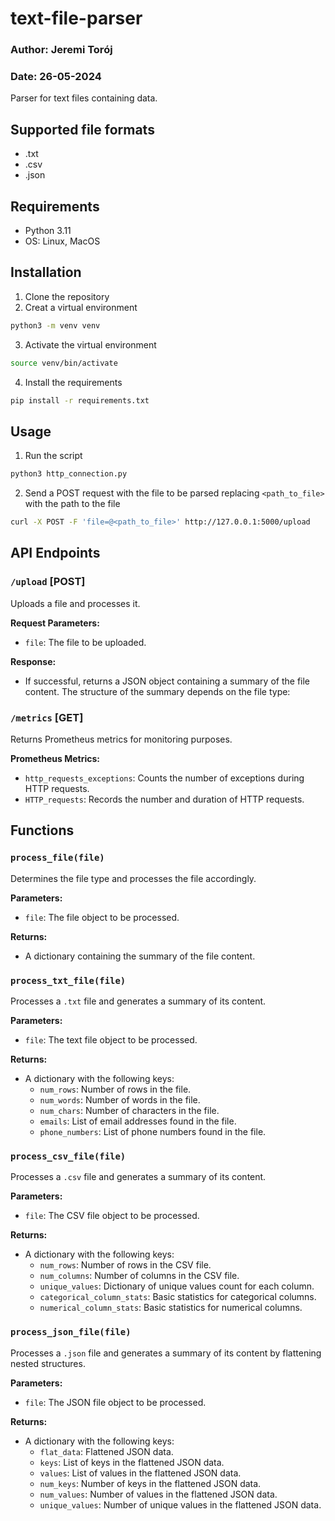 # text-file-parser
### Author: Jeremi Torój
### Date: 26-05-2024
Parser for text files containing data.

## Supported file formats
- .txt
- .csv
- .json

## Requirements
- Python 3.11
- OS: Linux, MacOS

## Installation
1. Clone the repository 
2. Creat a virtual environment
```bash
python3 -m venv venv
```
3. Activate the virtual environment
```bash
source venv/bin/activate
```
4. Install the requirements
```bash
pip install -r requirements.txt
```

## Usage
1. Run the script
```bash
python3 http_connection.py
```
2. Send a POST request with the file to be parsed replacing `<path_to_file>` with the path to the file
```bash
curl -X POST -F 'file=@<path_to_file>' http://127.0.0.1:5000/upload
```

## API Endpoints

### `/upload` [POST]

Uploads a file and processes it.

**Request Parameters:**
- `file`: The file to be uploaded.

**Response:**
- If successful, returns a JSON object containing a summary of the file content. The structure of the summary depends on the file type:

### `/metrics` [GET]

Returns Prometheus metrics for monitoring purposes.

**Prometheus Metrics:**
- `http_requests_exceptions`: Counts the number of exceptions during HTTP requests.
- `HTTP_requests`: Records the number and duration of HTTP requests.

## Functions

### `process_file(file)`

Determines the file type and processes the file accordingly.

**Parameters:**
- `file`: The file object to be processed.

**Returns:**
- A dictionary containing the summary of the file content.

### `process_txt_file(file)`

Processes a `.txt` file and generates a summary of its content.

**Parameters:**
- `file`: The text file object to be processed.

**Returns:**
- A dictionary with the following keys:
  - `num_rows`: Number of rows in the file.
  - `num_words`: Number of words in the file.
  - `num_chars`: Number of characters in the file.
  - `emails`: List of email addresses found in the file.
  - `phone_numbers`: List of phone numbers found in the file.

### `process_csv_file(file)`

Processes a `.csv` file and generates a summary of its content.

**Parameters:**
- `file`: The CSV file object to be processed.

**Returns:**
- A dictionary with the following keys:
  - `num_rows`: Number of rows in the CSV file.
  - `num_columns`: Number of columns in the CSV file.
  - `unique_values`: Dictionary of unique values count for each column.
  - `categorical_column_stats`: Basic statistics for categorical columns.
  - `numerical_column_stats`: Basic statistics for numerical columns.

### `process_json_file(file)`

Processes a `.json` file and generates a summary of its content by flattening nested structures.

**Parameters:**
- `file`: The JSON file object to be processed.

**Returns:**
- A dictionary with the following keys:
  - `flat_data`: Flattened JSON data.
  - `keys`: List of keys in the flattened JSON data.
  - `values`: List of values in the flattened JSON data.
  - `num_keys`: Number of keys in the flattened JSON data.
  - `num_values`: Number of values in the flattened JSON data.
  - `unique_values`: Number of unique values in the flattened JSON data.

